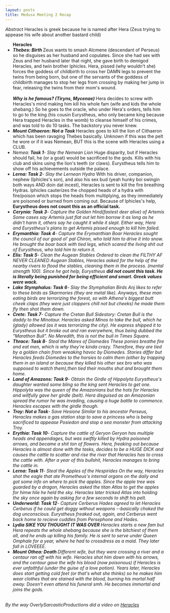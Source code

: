 ```yaml
---
layout: posts
title: Medusa Meeting 2 Recap
---
```

<div class="blurb">
<p> <i> Abstract </i> Heracles is greek because he is named after Hera (Zeus trying to appease his wife about another bastard child)
    <ul> <b> Heracles </b>
    <li> <i> <b>Thebes: Birth </b> </i> Zeus wants to smash Alcmene (descendant of Perseus) so he disguises as her husband and copulates. Since she had sex with Zeus and her husband later that night, she gave birth to demigod Heracles, and twin brother Iphicles. Hera, pissed (why wouldn't she) forces the goddess of childbirth to cross her DAMN legs to prevent the twins from being born, but one of the servants of the goddess of childbirth manages to stop her legs from crossing by making her jump in fear, releasing the twins from their mom's wound. </li>
   <br> <b> <i> Why is he famous? (Tiryns, Mycenae) </i></b> Hera decides to screw with Heracles's mind making him kill his whole fam (wife and kids the whole shebang.) So he goes to the oracle, who under Hera's orders, tells him to go to the king (his cousin Eurystheus, who only became king because Hera trapped Heracles in the womb) to cleanse himself of his crimes, and was told to do 10 tasks. The backstory you never knew. <br>
    <li> <i> <b> Mount Cithaeron: Not a Task </b> </i> Heracles goes to kill the lion of Cithaeron which has been ravaging Thebes basically. Unknown if this was the pelt he wore or if it was Nemean, BUT this is the scene with Heracles using a CLUB. </li>
    <li> <i> Nemea: <b>Task 1</b>- Slay the Nemean Lion </i> Huge disparity, but if Heracles should fail, he (or a goat) would be sacrificed to the gods. Kills with his club and skins using the lion's teeth (or claws). Eurystheus tells him to show off his achievements outside the palace. </li>
    <li> <i> <b>Lerna: Task 2</b>- Slay the Lernean Hydra </i> With his driver, companion, nephew (Iphicles's son), and also his sex bud (yeah hunky boi swingin both ways AND doin dat incest), Heracles is sent to kill the fire breathing Hydras. Iphicles cauterizes the chopped heads of a hydra with fire/poison which stops the heads from multiplying, as they immediately are poisoned or burned from coming out. Because of Iphicles's help, <b> Eurystheus does not count this as an official task. </b> </li>  
    <li> <i><b> Cerynia: Task 3</b>- Capture the Golden Hind(fastest deer alive) of Artemis <i> Some cases say Artemis just flat out let him borrow it as long as he didn't harm it, others say he caught it while it slept. Either way, Hera and Eurystheus's plans to get Artemis pissed enough to kill him failed. </li>
    <li> <i> <b>Erymanthia: Task 4</b>- Capture the Erymanthian Boar </i> Heracles sought the council of our good ol' pal Chiron, who told him to drive it into snow. He brought the boar back with tied legs, which scared the living shit out of Eurystheus, who told him to return it. </li>
    <li> <i> <b>Elis: Task 5</b>- Clean the Augean Stables </i> Ordered to clean the FILTHY AF NEVER CLEANED Augean Stables, Heracles asked for the help of the nearby rivers to flood the stables, cleaning them in the process. (mental strength 100). Since he got help, Eurystheus <b> did not count this task. He is literally being punished for being efficient and smart. Greek values were wack. </b> </li> 
    <li> <i> <b>Lake Stymphalus: Task 6</b>- Slay the Stymphalian Birds <i> Anj likes to refer to these birds as Skarmories (they are metal like). Anyways, these man eating birds are terrorizing the forest, so with Athena's biggest butt cheek claps (they were just clappers chill not but cheeks) he made them fly then shot them down. </li> 
    <li> <i> <b>Crete: Task 7</b>- Capture the Cretan Bull </i> Sidestory: Cretan Bull is the daddy to the Minotaur. Heracles asked Minos to take the bull, which he (glady) allowed (as it was terrorizing the city). He express shipped it to Eurystheus but it broke out and ran everywhere, thus being dubbed the "Marathon Bull". No Meredith, this is not the bull in Times Square. </li>
    <li> <i><b> Thrace: Task 8</b>- Steal the Mares of Diomedes </i> These ponies breathe fire and eat men, which is why they're kinda crazy. Therefore, they are tied by a golden chain from wreaking havoc by Diomedes. Stories differ but Heracles feeds Diomedes to the horsies to calm them (either by trapping them in an island or because they killed his other sex bro who was supposed to watch them),then tied their mouths shut and brought them home. </li>
    <li> <i><b> Land of Amazons: Task 9</b>- Obtain the Girdle of Hippolyta </i> Eurystheus's daughter wanted some bling so the king sent Heracles to get one. Hippolyta was the queen of the Amazonians but the hots for Heracles and willfully gave her girdle (belt). Hera disguised as an Amazonian spread the rumor he was invading, causing a huge battle to commence. Heracles escapes with the girdle though. </li> 
    <li> <i><b> Troy: Not a Task</b>- Save Hesione </i> Similar to his ancestor Perseus, Heracles makes a gas station stop to save a princess who is being sacrificed to appease Posiedon and stop a sea monster from attacking Troy. </li>
    <li> <i><b> Erythia: Task 10</b>- Capture the cattle of Geryon <i> Geryon has multiple heads and appendages, but was swiftly killed by Hydra poisoned arrows, and became a shit ton of flowers. Hera, freaking out because Heracles is almost done with the tasks, decides to be a HUGE DICK and causes the cattle to scatter and rise the river that Heracles has to cross the cattle with. After a year of this bullshit, Heracles manages to bring the cattle in. </li>
    <li> <i><b> Lerna: Task 11</b>- Steal the Apples of the Hespirides </i> On the way, Heracles shot the eagle that ate Prometheus's internal organs on the daily and got some info on where to pick the apples. Since the apple tree was guarded by a dragon, Heracles asked the titan Atlas to get the apples for himw hile he held the sky. Heracles later tricked Atlas into holding the sky once again by asking for a few seconds to shift his pelt. </li>
    <li> <i><b> Underworld: Task 12</b>- Capture Cerberus </i> Hades agreed to let Heracles Cerberus if he could get doggy without weapons --basically choked the dog unconscious. Eurystheus freaked out, again, and Cerberus went back home to recieve cuddles from Persephone and Hades. </li>
        <li> <b> <i> Lydia </i> SIKE YOU THOUGHT IT WAS OVER </b> Heracles starts a new fam but Hera repeats the whole shebang because she is the bitchiest of them all, and he ends up killing his family. He is sent to serve under Queen Omphale for a year, where he had to crossdress as a maid. They later fall in LOVEEEE. </li> 
    <li> <i><b> Mount Othea: Death </b> </i> Different wife, but they were crossing a river and a centaur ran off with his wife. Heracles shot him down with his arrows, and the centaur gave the wife his blood (now poisonous) if Heracles is ever unfaithful (under the guise of a love potion). Years later, Heracles does start getting cold feet (or that's what she thinks) so he makes him wear clothes that are stained with the blood, burning his mortal half away. Doesn't even attend his funeral smh. He becomes immortal and joins the gods. </li>
    </ul>
    <br>
    By the way OverlySarcasticProductions did a video on <a href = "https://www.youtube.com/watch?v=M16jOVC5kpA&ab_channel=OverlySarcasticProductions"> Heracles </a> 
  </p>
</div>
        
